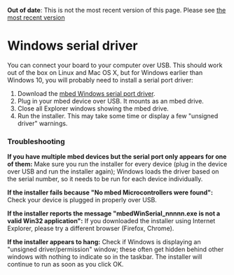 <span class="warnings">**Out of date**: This is not the most recent version of this page. Please see [the most recent version](y)</span>
# Windows serial driver

You can connect your board to your computer over USB. This should work out of the box on Linux and Mac OS X, but for Windows earlier than Windows 10, you will probably need to install a serial port driver:

1. Download the [mbed Windows serial port driver](http://developer.mbed.org/media/downloads/drivers/mbedWinSerial_16466.exe).
1. Plug in your mbed device over USB. It mounts as an mbed drive.
1. Close all Explorer windows showing the mbed drive.
1. Run the installer. This may take some time or display a few "unsigned driver" warnings.

### Troubleshooting

**If you have multiple mbed devices but the serial port only appears for one of them:** Make sure you run the installer for every device (plug in the device over USB and run the installer again); Windows loads the driver based on the serial number, so it needs to be run for each device individually.

**If the installer fails because "No mbed Microcontrollers were found":** Check your device is plugged in properly over USB.

**If the installer reports the message "mbedWinSerial_nnnnn.exe is not a valid Win32 application":** If you downloaded the installer using Internet Explorer, please try a different browser (Firefox, Chrome).

**If the installer appears to hang:** Check if Windows is displaying an "unsigned driver/permission" window; these often get hidden behind other windows with nothing to indicate so in the taskbar. The installer will continue to run as soon as you click OK.
